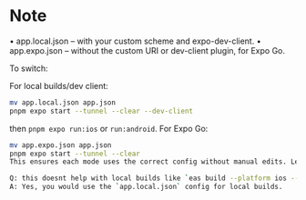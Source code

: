 # Note

• app.local.json – with your custom scheme and expo-dev-client.
• app.expo.json – without the custom URI or dev-client plugin, for Expo Go.

To switch:

For local builds/dev client:
```bash
mv app.local.json app.json
pnpm expo start --tunnel --clear --dev-client
```
then `pnpm expo run:ios` or `run:android`.
For Expo Go:
```bash
mv app.expo.json app.json
pnpm expo start --tunnel --clear
This ensures each mode uses the correct config without manual edits. Let me know if you’d like a script to automate the swap!

Q: this doesnt help with local builds like `eas build --platform ios --local`, does it? Would i use the `app.local.json` config in this case?
A: Yes, you would use the `app.local.json` config for local builds.